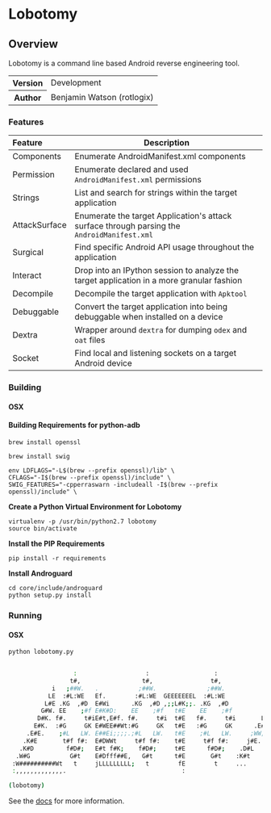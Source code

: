 # Lobotomy
## Overview
Lobotomy is a command line based Android reverse engineering tool. 

<table>
    <tr>
        <th>Version</th>
        <td>
          Development 
        </td>
    </tr>
    <tr>
       <th>Author</th>
       <td>Benjamin Watson (rotlogix) </td>
    </tr>
</table>

### Features
    
|Feature|Description|
|:------|-----------|
|Components|Enumerate AndroidManifest.xml components|
|Permission|Enumerate declared and used ```AndroidManifest.xml``` permissions|
|Strings   |List and search for strings within the target application|
|AttackSurface|Enumerate the target Application's attack surface through parsing the ```AndroidManifest.xml```|
|Surgical|Find specific Android API usage throughout the application|
|Interact|Drop into an IPython session to analyze the target application in a more granular fashion|
|Decompile|Decompile the target application with ```Apktool```|
|Debuggable|Convert the target application into being debuggable when installed on a device|
|Dextra|Wrapper around ```dextra``` for dumping ```odex``` and ```oat``` files|
|Socket|Find local and listening sockets on a target Android device|


### Building 
#### OSX
#### Building Requirements for python-adb
```
brew install openssl
```
```
brew install swig
```
```
env LDFLAGS="-L$(brew --prefix openssl)/lib" \
CFLAGS="-I$(brew --prefix openssl)/include" \
SWIG_FEATURES="-cpperraswarn -includeall -I$(brew --prefix openssl)/include" \
```

**Create a Python Virtual Environment for Lobotomy** 
```
virtualenv -p /usr/bin/python2.7 lobotomy
source bin/activate
```
**Install the PIP Requirements** 
```
pip install -r requirements
```
**Install Androguard**
```
cd core/include/androguard
python setup.py install
```
### Running
#### OSX
```bash
python lobotomy.py


                  :                   :                  :
                 t#,                 t#,                t#,
            i   ;##W.   .           ;##W.              ;##W.
           LE  :#L:WE   Ef.        :#L:WE  GEEEEEEEL  :#L:WE             ..       : f.     ;WE.
          L#E .KG  ,#D  E#Wi      .KG  ,#D ,;;L#K;;. .KG  ,#D           ,W,     .Et E#,   i#G
         G#W. EE    ;#f E#K#D:    EE    ;#f   t#E    EE    ;#f         t##,    ,W#t E#t  f#f
        D#K. f#.     t#iE#t,E#f. f#.     t#i  t#E   f#.     t#i       L###,   j###t E#t G#i
       E#K.  :#G     GK E#WEE##Wt:#G     GK   t#E   :#G     GK      .E#j##,  G#fE#t E#jEW,
     .E#E.    ;#L   LW. E##Ei;;;;.;#L   LW.   t#E    ;#L   LW.     ;WW; ##,:K#i E#t E##E.
    .K#E       t#f f#:  E#DWWt     t#f f#:    t#E     t#f f#:     j#E.  ##f#W,  E#t E#G
   .K#D         f#D#;   E#t f#K;    f#D#;     t#E      f#D#;    .D#L    ###K:   E#t E#t
  .W#G           G#t    E#Dfff##E,   G#t      t#E       G#t    :K#t     ##D.    E#t E#t
 :W##########Wt   t     jLLLLLLLLL;   t        fE        t     ...      #G      ..  EE.
 :,,,,,,,,,,,,,.                                :                       j           t

(lobotomy)
```

See the [docs](https://github.com/rotlogix/lobotomy/tree/master/docs) for more information.
